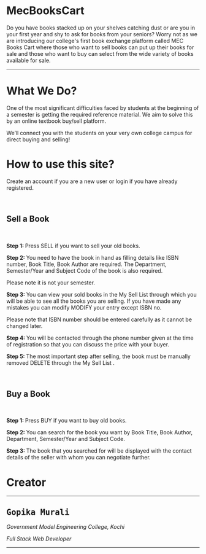 # MecBooksCart
Do you have books stacked up on your shelves catching dust or are you in your first year and shy to ask for books from your seniors? Worry not as we are introducing our college's first book exchange platform called MEC Books Cart where those who want to sell books can put up their books for sale and those who want to buy can select from the wide variety of books available for sale.
<hr>

<h1>What We Do?</h1>                
 <p>One of the most significant difficulties faced by students at the beginning of a semester is getting the required reference material. We aim to solve this by an online textbook buy/sell platform.</p>
<p>We’ll connect you with the students on your very own college campus for direct buying and selling!</p>

 <h1>How to use this site?</h1>
<p>Create an account if you are a new user or login if you have already registered.</p>
<br>
<h2><b>Sell a Book</b></h2>
<br>
<p><b>Step 1: </b>Press <a class="btn btn-danger">SELL</a> if you want to sell your old books.</p>
<p><b>Step 2: </b>You need to have the book in hand as filling details like ISBN number, Book Title, Book Author are required. The Department, Semester/Year and Subject Code of the book is also required.<p> <i class="glyphicon glyphicon-warning-sign"></i> Please note it is not your semester.</p></p>
                <p><b>Step 3: </b>You can view your sold books in the <a class="btn btn-default"> My Sell List </a> through which you will be able to see all the books you are selling. If you have made any mistakes you can modify <a class="btn btn-warning">MODIFY</a> your entry except ISBN no.<p> <i class="glyphicon glyphicon-warning-sign"></i> Please note that ISBN number should be entered carefully as it cannot be changed later.</p></p>
<p><b>Step 4: </b>You will be contacted through the phone number given at the time of registration so that you can discuss the price with your buyer.</p>
<p><b>Step 5: </b>The most important step after selling, the book must be manually removed <a class="btn btn-danger" >DELETE</a> through the <a class="btn btn-default" > My Sell List </a>.</p>
<br>
<h2><b>Buy a Book</b></h2>
<br>
<p><b>Step 1: </b>Press <a class="btn btn-danger">BUY</a> if you want to buy old books.</p>
<p><b>Step 2: </b>You can search for the book you want by Book Title, Book Author, Department, Semester/Year and Subject Code.</p>
<p><b>Step 3: </b>The book that you searched for will be displayed with the contact details of the seller with whom you can negotiate further.</p>

<h1>Creator</h1>
<hr>
<h2><tt><b>Gopika Murali</b></tt></h2>
<p><i>Government Model Engineering College, Kochi</i></p>
<p><em>Full Stack Web Developer</em></p>
<hr>
